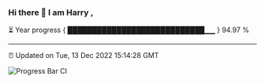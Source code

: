 ### Hi there 👋 I am Harry , 

⏳ Year progress { ████████████████████████████▁▁ } 94.97 %

---

⏰ Updated on Tue, 13 Dec 2022 15:14:28 GMT

![Progress Bar CI](https://github.com/duykhang68/duykhang68/workflows/Progress%20Bar%20CI/badge.svg)
